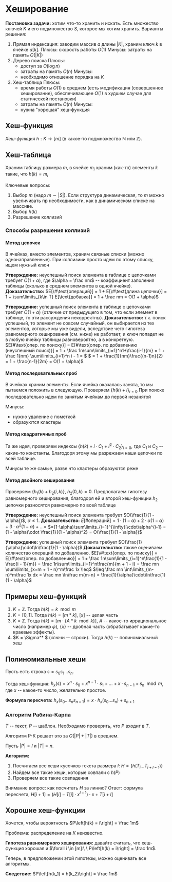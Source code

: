 # Хеширование

**Постановка задачи:** хотим что-то хранить и искать. Есть множество ключей $K$ и его подмножество $S$, которое мы хотим хранить. Варианты решения:
1. Прямая индексация: заводим массив $a$ длины $|K|$, храним ключ $k$ в ячейке $a[k]$.
    Плюсы: скорость работы $O(1)$
    Минусы: затраты на память $O(|K|)$
2. Дерево поиска
    Плюсы:
    * доступ за $O(\log n)$
    * затраты на память $O(n)$
    Минусы:
    * необходимо отношение порядка на $K$
3. Хеш-таблица
    Плюсы:
    * время работы $O(1)$ в среднем (есть модификация (совершенное хеширование), обеспечивающее $O(1)$ в худшем случае для статической постановки)
    * затраты на память $O(n)$
    Минусы:
    * нужна "хорошая" хеш-функция

## Хеш-функция

*Хеш-функция* $h: K \rightarrow [m]$ (в какое-то подмножество $\mathbb N$ или $\mathbb Z$).

## Хеш-таблица

Храним таблицу размера $m$, в ячейке $m_i$ храним (как-то) элементы $k$ такие, что $h(k) = m_i$

Ключевые вопросы:
1. Выбор $m$ (надо $m \sim |S|$). Если структура динамическая, то $m$ можно увеличивать пр необходимости, как в динамическом списке на массиве.
2. Выбор $h(k)$
3. Разрешение коллизий

### Способы разрешения коллизий

#### Метод цепочек

В ячейках, вместо элементов, храним связные списки (можно однонаправленные). При коллизиии просто идем по этому списку, ищем нужный ключ

**Утверждение:** неуспешный поиск элемента в таблице с цепочками требует $O(1 + \alpha)$, где $\alpha = \frac nm$ -- коэффициент заполения таблицы (сколько в среднем элементов в одной ячейке).
**Доказательство:** $E[\#\text{операций}] = 1 + E[\#\text{длина цепочки}] = 1 + \sum\limits_{k\in T} E[\text{добавка}] = 1 + \frac nm = O(1 + \alpha)$

**Утверждение:** успешный поиск элемента в таблице с цепочками требует $O(1 + \alpha)$ (отличие от предыдущего в том, что если элемент в таблице, то эти рассуждения некорректны).
**Доказательство:** т.к. поиск успешный, то элемент не совсем случайный, он выбирается из тех элементов, которые мы уже видели, вследствие чего гипотеза равномерного хеширования (см. ниже) не работает, и ключ попадет не в любую ячейку таблицы равновероятно, а в конкретную.
    $E[\#\text{опер. по поиску}] = E[\#\text{опер. по добавлению (неуспешный поиск)}] = 1 + \frac 1n\sum\limits_{i=1}^n1+\frac{i-1}{m} = 1 + \frac 1{nm} \sum\limits_{i=1}^n i - 1 = $
    $ = 1 + \frac{1}{nm}\frac{(n-1)n}{2} = 1 + \frac{n-1}{2m} = O(1 + \alpha)$

#### Метод последовательных проб

В ячейках храним элементы. Если ячейка оказалась занята, то мы пытаемся положить в следующую. Проверяем $\{h(k) + i\}_{i=0}$
При поиске последовательно идем по занятым ячейкам до первой незанятой

Минусы:
* нужно удаление с пометкой
* образуются кластеры

#### Метод квадратичных проб

Та же идея, проверяем индексы $\{h(k) + i\cdot C_1 + i^2\cdot C_2\}_{i=0}$, где $C_1$ и $C_2$ -- какие-то константы. Благодоря этому мы разрежаем наши цепочки по всей таблице.

Минусы те же самые, разве что кластеры образуются реже

#### Метод двойного хеширования

Проверяем $\{h_1(k) + h_2(i, k)\}$, $h_2(0, k) = 0$. Предполагаем гипотезу равномерного хеширования, благодоря ей и второй хеш-функции $h_2$ цепочки разносятся равномерно по всей таблице

**Утверждение:** неуспешный поиск элемента требует $O(\frac{1}{1 - \alpha})$, $\alpha \leq 1$.
**Доказательство:** $E[\#\text{операций}] = 1\cdot(1 - \alpha) + 2\cdot\alpha(1-\alpha) + 3\cdot\alpha^2(1 - \alpha) + ... =$
    $=(1-\alpha)\sum\limits_{i=1}^{\infty}i\cdot\alpha^{i-1} = (1 - \alpha)\cdot \frac{1}{(1 - \alpha)^2} = O(\frac{1}{1 - \alpha})$

**Утверждение:** успешный поиск элемента требует $O(\frac{1}{\alpha}\cdot\ln\frac{1}{1 - \alpha})$
**Доказательство:** также оцениваем количество операций по добавлению.
    $E[\#\text{опер. по поиску}] = E[\#\text{опер. по добавлению}] = 1 + \frac 1n\sum\limits_{i=1}^n\frac{1}{1 - \frac{i - 1}{m}} = \frac 1n\sum\limits_{i=1}^n\frac{m}{m + 1 - i} = \frac mn \sum\limits_{x=m + 1 - n}^m\frac 1x \leq$
    $\leq \frac mn \int\limits_{m-n}^m\frac 1x dx = \frac mn \ln\frac m{m-n} = \frac{1}{\alpha}\cdot\ln\frac{1}{1 - \alpha}$
## Примеры хеш-функций

1. $K = \mathbb Z$. Тогда $h(k) = k \mod m$
2. $K = [0, 1]$. Тогда $h(k) = [m * k]$, $[x]$ -- целая часть
3. $K = \mathbb Z$. Тогда $h(k) = [m\cdot \{A * k \mod k\}]$, $A$ -- какое-то иррациональное число (например $\varphi$), $\{x\}$ -- дробная часть (обрабатывает какие-то краевые эффекты).
4. $K = \Sigma^* $ (ключи -- строки). Тогда $h(k)$ -- полиномиальный хеш

## Полиномиальные хеши

Пусть есть строка $s = s_0s_1...s_n$.

Тогда хеш-функция: $h_x(s) = x^n \cdot s_0 + x^{n-1} \cdot s_1 + ... + x\cdot s_{n-1} + s_n \mod m$, где $x$ -- какое-то число, желательно простое.

**Формула пересчета:** $h_x(s_0...s_ns_{n+1}) = x\cdot h_x(s_0...s_n) + s_{n+1}$

### Алгоритм Рабина-Карпа

$T$ -- текст, $P$ -- шаблон. Необходимо проверить, что $P$ входит в $T$.

Алгоритм Р-К решает это за $O(|P| + |T|)$ в среднем.

Пусть $|P| = l$ и $|T| = n$.

**Алгоритм:**
1. Посчитаем все хеши кусочков текста размера $l$: $H = \{h(T_i...T_{i+l-1})\}$
2. Найдем все такие хеши, которые совпали с $h(P)$
3. Проверяем все такие совпадения

Внимание вопрос: как посчитать $H$ за линию?
Ответ: формула пересчета, $H[i + 1] = (H[i] - T[i] \cdot x^{l-1})\cdot x + T[i + l]$

## Хорошие хеш-функции

Хочется, чтобы вероятность $P\left[h(k) = i\right] = \frac 1m$

Проблема: распределение на $K$ неизвестно.

**Гипотеза равномерного хеширования:** давайте считать, что хеш-функция хорошая и $\forall i \in [m]:\ \ P\left[h(k) = i\right] = \frac 1m$.

Теперь, в предположении этой гипотезы, можно оценивать все алгоритмы.

**Следствие:** $P\left[h(k_1) = h(k_2)\right] = \frac 1m$
